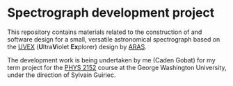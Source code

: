 # Spectrograph development project
 
 This repository contains materials related to the construction of and software design for a small, versatile astronomical spectrograph based on the [UVEX](spectro-uvex.tech) (**U**ltra**V**iolet **Ex**plorer) design by [ARAS](http://www.astrosurf.com/aras/).
 
 The development work is being undertaken by me (Caden Gobat) for my term project for the [PHYS 2152](http://bulletin.gwu.edu/search/?P=PHYS%202152) course at the George Washington University, under the direction of Sylvain Guiriec.
